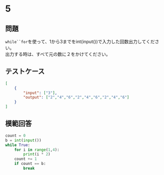 # 5

## 問題

`while``for`を使って、1から3までをint(input())で入力した回数出力してください。<br>
出力する時は、すべて元の数に２をかけてください。

## テストケース

```json
[
	{
		"input": ["3"],
		"output": ["2","4","6","2","4","6","2","4","6"]
	}
]
```

## 模範回答
```python
count = 0
b = int(input())
while True:
    for i in range(1,4):
        print(i * 2)
	count += 1
    if count == b:
        break
```

